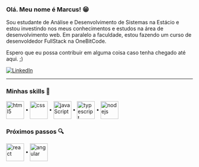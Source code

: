 ### Olá. Meu nome é Marcus! 😁

Sou estudante de Análise e Desenvolvimento de Sistemas na Estácio e estou investindo nos meus conhecimentos e estudos na área de desenvolvimento web. Em paralelo a faculdade, estou fazendo um curso de desenvoldedor FullStack na OneBitCode.

Espero que eu possa contribuir em alguma coisa caso tenha chegado até aqui. ;)

[![LinkedIn](https://img.shields.io/badge/LinkedIn-0077B5?style=for-the-badge&logo=linkedin&logoColor=white)](https://www.linkedin.com/in/marcus-silva-soares/)
<hr>

### Minhas skills 🎯

<div style="display: inline-block">
  <img align="center" alt="html5" src="https://cdn.jsdelivr.net/gh/devicons/devicon@latest/icons/html5/html5-original-wordmark.svg" style="width: 3rem"> •
  <img align="center" alt="css" src="https://cdn.jsdelivr.net/gh/devicons/devicon@latest/icons/css3/css3-original-wordmark.svg" style="width: 3rem"> •
  <img align="center" alt="javaScript" src="https://cdn.jsdelivr.net/gh/devicons/devicon@latest/icons/javascript/javascript-original.svg" style="width: 3rem"> •
  <img align="center" alt="typescript" src="https://cdn.jsdelivr.net/gh/devicons/devicon@latest/icons/typescript/typescript-original.svg" style="width: 3rem"> •
  <img align="center" alt="nodejs" src="https://cdn.jsdelivr.net/gh/devicons/devicon@latest/icons/nodejs/nodejs-original-wordmark.svg" style="width: 3rem">
</div>

### Próximos passos 🔍

<div style="display: inline-block">
  <img align="center" alt="react" src="https://cdn.jsdelivr.net/gh/devicons/devicon@latest/icons/react/react-original-wordmark.svg" style="width: 3rem"> •
  <img align="center" alt="angular" src="https://cdn.jsdelivr.net/gh/devicons/devicon@latest/icons/angularjs/angularjs-original.svg" style="width: 3rem">
</div>
